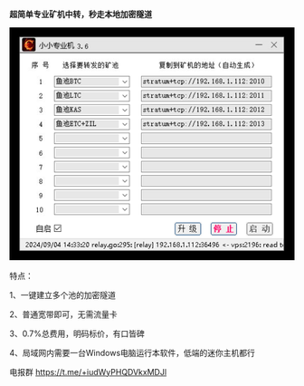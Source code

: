 **超简单专业矿机中转，秒走本地加密隧道**

![image](https://github.com/Mini-Digger/XXASIC/blob/main/GUI1.png)

特点：

1、一键建立多个池的加密隧道

2、普通宽带即可，无需流量卡

3、0.7%总费用，明码标价，有口皆碑

4、局域网内需要一台Windows电脑运行本软件，低端的迷你主机都行

电报群
https://t.me/+iudWyPHQDVkxMDJl
